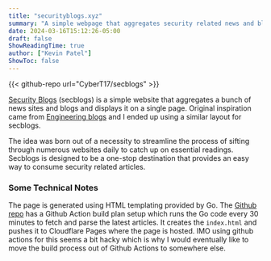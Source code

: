```yaml
---
title: "securityblogs.xyz"
summary: "A simple webpage that aggregates security related news and blog posts"
date: 2024-03-16T15:12:26-05:00
draft: false
ShowReadingTime: true
author: ["Kevin Patel"]
ShowToc: false
---
```


{{< github-repo url="CyberT17/secblogs" >}}

[Security Blogs](https://securityblogs.xyz/) (secblogs) is a simple website that aggregates a bunch of news sites and blogs and displays it on a single page. Original inspiration came from [Engineering blogs](https://engineeringblogs.xyz/) and I ended up using a similar layout for secblogs.

The idea was born out of a necessity to streamline the process of sifting through numerous websites daily to catch up on essential readings. Secblogs is designed to be a one-stop destination that provides an easy way to consume security related articles.

### Some Technical Notes

The page is generated using HTML templating provided by Go. The [Github repo](https://github.com/CyberT17/secblogs) has a Github Action build plan setup which runs the Go code every 30 minutes to fetch and parse the latest articles. It creates the `index.html` and pushes it to Cloudflare Pages where the page is hosted. IMO using github actions for this seems a bit hacky which is why I would eventually like to move the build process out of Github Actions to somewhere else.
